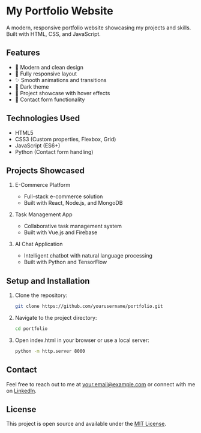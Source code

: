 # My Portfolio Website

A modern, responsive portfolio website showcasing my projects and skills. Built with HTML, CSS, and JavaScript.

## Features

- 🎨 Modern and clean design
- 📱 Fully responsive layout
- ✨ Smooth animations and transitions
- 🌙 Dark theme
- 📂 Project showcase with hover effects
- 📝 Contact form functionality

## Technologies Used

- HTML5
- CSS3 (Custom properties, Flexbox, Grid)
- JavaScript (ES6+)
- Python (Contact form handling)

## Projects Showcased

1. E-Commerce Platform
   - Full-stack e-commerce solution
   - Built with React, Node.js, and MongoDB

2. Task Management App
   - Collaborative task management system
   - Built with Vue.js and Firebase

3. AI Chat Application
   - Intelligent chatbot with natural language processing
   - Built with Python and TensorFlow

## Setup and Installation

1. Clone the repository:
   ```bash
   git clone https://github.com/yourusername/portfolio.git
   ```

2. Navigate to the project directory:
   ```bash
   cd portfolio
   ```

3. Open index.html in your browser or use a local server:
   ```bash
   python -m http.server 8000
   ```

## Contact

Feel free to reach out to me at your.email@example.com or connect with me on [LinkedIn](https://linkedin.com/in/yourusername).

## License

This project is open source and available under the [MIT License](LICENSE).
